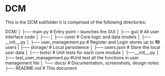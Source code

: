 # DCM

This is the DCM subfolder it is comprised of the following directories:

DCM/
│
├── main.py                 # Entry point – launches the GUI
│
├── gui/                    # All user interface code
│   ├──
│
├── core/                   # Core logic and data models
│   ├── \_\_init\_\_.py
│   ├── user_management.py  # Register and Login stores up to __10__ users
|
├── storage/                # Local persistence
│   ├── users.json          # Store the local user data
│
├── tests/                  # Unit tests for each core module
│   ├──\_\_init\_\_.py
│   ├── test_user_management.py  #Unit test all the functions in user management file
│
└── docs/                   # Documentation, screenshots, design notes
    ├── README.md           # This document
